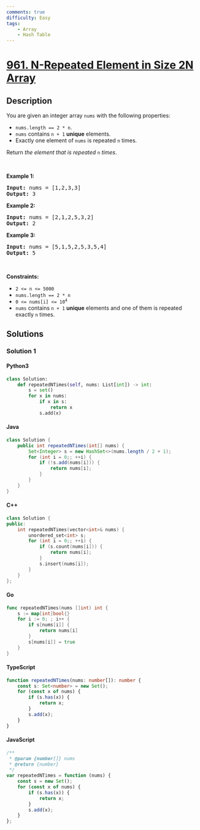 ```yaml
---
comments: true
difficulty: Easy
tags:
    - Array
    - Hash Table
---
```


<!-- problem:start -->

# [961. N-Repeated Element in Size 2N Array](https://leetcode.com/problems/n-repeated-element-in-size-2n-array)

## Description

<!-- description:start -->

<p>You are given an integer array <code>nums</code> with the following properties:</p>

<ul>
	<li><code>nums.length == 2 * n</code>.</li>
	<li><code>nums</code> contains <code>n + 1</code> <strong>unique</strong> elements.</li>
	<li>Exactly one element of <code>nums</code> is repeated <code>n</code> times.</li>
</ul>

<p>Return <em>the element that is repeated </em><code>n</code><em> times</em>.</p>

<p>&nbsp;</p>
<p><strong class="example">Example 1:</strong></p>
<pre><strong>Input:</strong> nums = [1,2,3,3]
<strong>Output:</strong> 3
</pre><p><strong class="example">Example 2:</strong></p>
<pre><strong>Input:</strong> nums = [2,1,2,5,3,2]
<strong>Output:</strong> 2
</pre><p><strong class="example">Example 3:</strong></p>
<pre><strong>Input:</strong> nums = [5,1,5,2,5,3,5,4]
<strong>Output:</strong> 5
</pre>
<p>&nbsp;</p>
<p><strong>Constraints:</strong></p>

<ul>
	<li><code>2 &lt;= n &lt;= 5000</code></li>
	<li><code>nums.length == 2 * n</code></li>
	<li><code>0 &lt;= nums[i] &lt;= 10<sup>4</sup></code></li>
	<li><code>nums</code> contains <code>n + 1</code> <strong>unique</strong> elements and one of them is repeated exactly <code>n</code> times.</li>
</ul>

<!-- description:end -->

## Solutions

<!-- solution:start -->

### Solution 1

<!-- tabs:start -->

#### Python3

```python
class Solution:
    def repeatedNTimes(self, nums: List[int]) -> int:
        s = set()
        for x in nums:
            if x in s:
                return x
            s.add(x)
```

#### Java

```java
class Solution {
    public int repeatedNTimes(int[] nums) {
        Set<Integer> s = new HashSet<>(nums.length / 2 + 1);
        for (int i = 0;; ++i) {
            if (!s.add(nums[i])) {
                return nums[i];
            }
        }
    }
}
```

#### C++

```cpp
class Solution {
public:
    int repeatedNTimes(vector<int>& nums) {
        unordered_set<int> s;
        for (int i = 0;; ++i) {
            if (s.count(nums[i])) {
                return nums[i];
            }
            s.insert(nums[i]);
        }
    }
};
```

#### Go

```go
func repeatedNTimes(nums []int) int {
	s := map[int]bool{}
	for i := 0; ; i++ {
		if s[nums[i]] {
			return nums[i]
		}
		s[nums[i]] = true
	}
}
```

#### TypeScript

```ts
function repeatedNTimes(nums: number[]): number {
    const s: Set<number> = new Set();
    for (const x of nums) {
        if (s.has(x)) {
            return x;
        }
        s.add(x);
    }
}
```

#### JavaScript

```js
/**
 * @param {number[]} nums
 * @return {number}
 */
var repeatedNTimes = function (nums) {
    const s = new Set();
    for (const x of nums) {
        if (s.has(x)) {
            return x;
        }
        s.add(x);
    }
};
```

<!-- tabs:end -->

<!-- solution:end -->

<!-- problem:end -->
